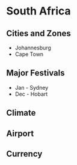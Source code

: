 ---
---

# South Africa


## Cities and Zones
+ Johannesburg
+ Cape Town

## Major Festivals
- Jan - Sydney
- Dec - Hobart

## Climate

## Airport

## Currency
